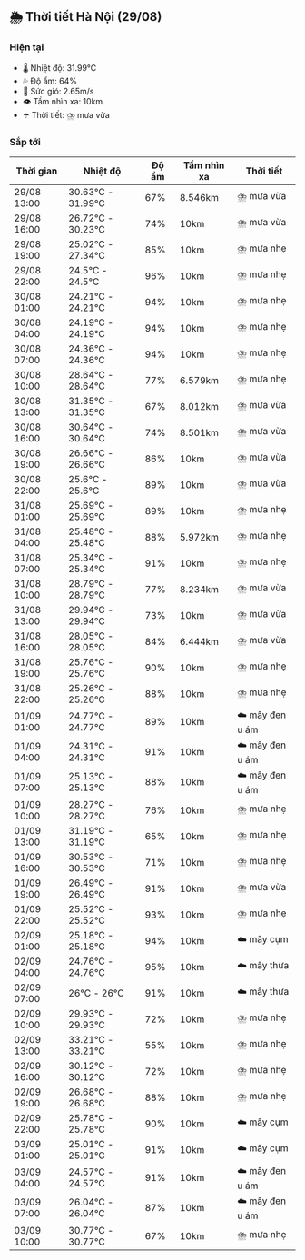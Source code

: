 ## 🌦️ Thời tiết Hà Nội (29/08)

### Hiện tại

- 🌡️ Nhiệt độ: 31.99℃
- 💦 Độ ẩm: 64%
- 💨 Sức gió: 2.65m/s
- 👁️ Tầm nhìn xa: 10km
- ☂️ Thời tiết: ⛈️ mưa vừa

### Sắp tới

| Thời gian | Nhiệt độ | Độ ẩm | Tầm nhìn xa | Thời tiết |
| --- | --- | --- | --- | --- |
| 29/08 13:00 | 30.63℃ - 31.99℃ | 67% | 8.546km | ⛈️ mưa vừa |
| 29/08 16:00 | 26.72℃ - 30.23℃ | 74% | 10km | ⛈️ mưa vừa |
| 29/08 19:00 | 25.02℃ - 27.34℃ | 85% | 10km | ⛈️ mưa nhẹ |
| 29/08 22:00 | 24.5℃ - 24.5℃ | 96% | 10km | ⛈️ mưa nhẹ |
| 30/08 01:00 | 24.21℃ - 24.21℃ | 94% | 10km | ⛈️ mưa nhẹ |
| 30/08 04:00 | 24.19℃ - 24.19℃ | 94% | 10km | ⛈️ mưa nhẹ |
| 30/08 07:00 | 24.36℃ - 24.36℃ | 94% | 10km | ⛈️ mưa nhẹ |
| 30/08 10:00 | 28.64℃ - 28.64℃ | 77% | 6.579km | ⛈️ mưa nhẹ |
| 30/08 13:00 | 31.35℃ - 31.35℃ | 67% | 8.012km | ⛈️ mưa vừa |
| 30/08 16:00 | 30.64℃ - 30.64℃ | 74% | 8.501km | ⛈️ mưa vừa |
| 30/08 19:00 | 26.66℃ - 26.66℃ | 86% | 10km | ⛈️ mưa vừa |
| 30/08 22:00 | 25.6℃ - 25.6℃ | 89% | 10km | ⛈️ mưa vừa |
| 31/08 01:00 | 25.69℃ - 25.69℃ | 89% | 10km | ⛈️ mưa nhẹ |
| 31/08 04:00 | 25.48℃ - 25.48℃ | 88% | 5.972km | ⛈️ mưa nhẹ |
| 31/08 07:00 | 25.34℃ - 25.34℃ | 91% | 10km | ⛈️ mưa nhẹ |
| 31/08 10:00 | 28.79℃ - 28.79℃ | 77% | 8.234km | ⛈️ mưa vừa |
| 31/08 13:00 | 29.94℃ - 29.94℃ | 73% | 10km | ⛈️ mưa vừa |
| 31/08 16:00 | 28.05℃ - 28.05℃ | 84% | 6.444km | ⛈️ mưa vừa |
| 31/08 19:00 | 25.76℃ - 25.76℃ | 90% | 10km | ⛈️ mưa nhẹ |
| 31/08 22:00 | 25.26℃ - 25.26℃ | 88% | 10km | ⛈️ mưa nhẹ |
| 01/09 01:00 | 24.77℃ - 24.77℃ | 89% | 10km | ☁️ mây đen u ám |
| 01/09 04:00 | 24.31℃ - 24.31℃ | 91% | 10km | ☁️ mây đen u ám |
| 01/09 07:00 | 25.13℃ - 25.13℃ | 88% | 10km | ☁️ mây đen u ám |
| 01/09 10:00 | 28.27℃ - 28.27℃ | 76% | 10km | ⛈️ mưa nhẹ |
| 01/09 13:00 | 31.19℃ - 31.19℃ | 65% | 10km | ⛈️ mưa nhẹ |
| 01/09 16:00 | 30.53℃ - 30.53℃ | 71% | 10km | ⛈️ mưa nhẹ |
| 01/09 19:00 | 26.49℃ - 26.49℃ | 91% | 10km | ⛈️ mưa vừa |
| 01/09 22:00 | 25.52℃ - 25.52℃ | 93% | 10km | ⛈️ mưa nhẹ |
| 02/09 01:00 | 25.18℃ - 25.18℃ | 94% | 10km | ☁️ mây cụm |
| 02/09 04:00 | 24.76℃ - 24.76℃ | 95% | 10km | ☁️ mây thưa |
| 02/09 07:00 | 26℃ - 26℃ | 91% | 10km | ☁️ mây thưa |
| 02/09 10:00 | 29.93℃ - 29.93℃ | 72% | 10km | ⛈️ mưa nhẹ |
| 02/09 13:00 | 33.21℃ - 33.21℃ | 55% | 10km | ⛈️ mưa nhẹ |
| 02/09 16:00 | 30.12℃ - 30.12℃ | 72% | 10km | ⛈️ mưa nhẹ |
| 02/09 19:00 | 26.68℃ - 26.68℃ | 88% | 10km | ⛈️ mưa nhẹ |
| 02/09 22:00 | 25.78℃ - 25.78℃ | 90% | 10km | ☁️ mây cụm |
| 03/09 01:00 | 25.01℃ - 25.01℃ | 91% | 10km | ☁️ mây cụm |
| 03/09 04:00 | 24.57℃ - 24.57℃ | 91% | 10km | ☁️ mây đen u ám |
| 03/09 07:00 | 26.04℃ - 26.04℃ | 87% | 10km | ☁️ mây đen u ám |
| 03/09 10:00 | 30.77℃ - 30.77℃ | 67% | 10km | ⛈️ mưa nhẹ |
